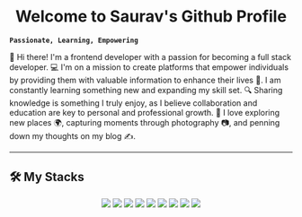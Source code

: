 <h1 align="center">
  <b>Welcome to Saurav's Github Profile</b>
</h1>

**`Passionate, Learning, Empowering`**

👋 Hi there! I'm a frontend developer with a passion for becoming a full stack developer. 💻 I'm on a mission to create platforms that empower individuals by providing them with valuable information to enhance their lives 🚀. I am constantly learning something new and expanding my skill set. 🔍 Sharing knowledge is something I truly enjoy, as I believe collaboration and education are key to personal and professional growth. 🌱 I love exploring new places 🌍, capturing moments through photography 📷, and penning down my thoughts on my blog ✍️.

---

## :hammer_and_wrench: My Stacks
<div align="center">
<img src="https://img.shields.io/badge/html5-%23E34F26.svg?style=for-the-badge&logo=html5&logoColor=white">
<img src="https://img.shields.io/badge/css3-%231572B6.svg?style=for-the-badge&logo=css3&logoColor=white">
<img src="https://img.shields.io/badge/javascript-%23323330.svg?style=for-the-badge&logo=javascript&logoColor=%23F7DF1E">
<img src ="https://img.shields.io/badge/Django-092E20?style=for-the-badge&logo=django&logoColor=white">
<img src="https://img.shields.io/badge/D3.js-F9A03C?logo=d3dotjs&logoColor=fff&style=for-the-badge">

<img src="https://img.shields.io/badge/Netlify-00C7B7?style=for-the-badge&logo=netlify&logoColor=white">
<img src="https://img.shields.io/badge/Visual%20Studio%20Code-0078d7.svg?style=for-the-badge&logo=visual-studio-code&logoColor=white">
<!--  OTHER BADGES-->
   
<img src="https://img.shields.io/badge/Windows-0078D6?style=for-the-badge&logo=windows&logoColor=white">
<img src="https://img.shields.io/badge/Ubuntu-E95420?logo=ubuntu&logoColor=fff&style=for-the-badge">
</div>
